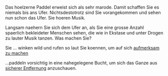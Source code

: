 Das hoelzerne Paddel erweist sich als sehr marode. Damit schaffen Sie es niemals bis ans Ufer. Nichtsdestotrotz 
sind Sie vorangekommen und sehen nun schon das Ufer. Sie hoeren Musik.

Langsam naehern Sie sich dem Ufer an, als Sie eine grosse Anzahl spaerlich bekleideter Menschen sehen, die wie in Ekstase und unter Drogen zu lauter Musik tanzen. Was machen Sie?

Sie
… winken wild und rufen so laut Sie koennen, um auf sich [aufmerksam zu machen](aufmerksam_machen/aufmerksam_machen.md)

...paddeln vorsichtig in eine nahegelegene Bucht, um sich das Ganze aus [sicherer Entfernung](sicherer_Entfernung/sicherer_Entfernung) anzuschauen. 